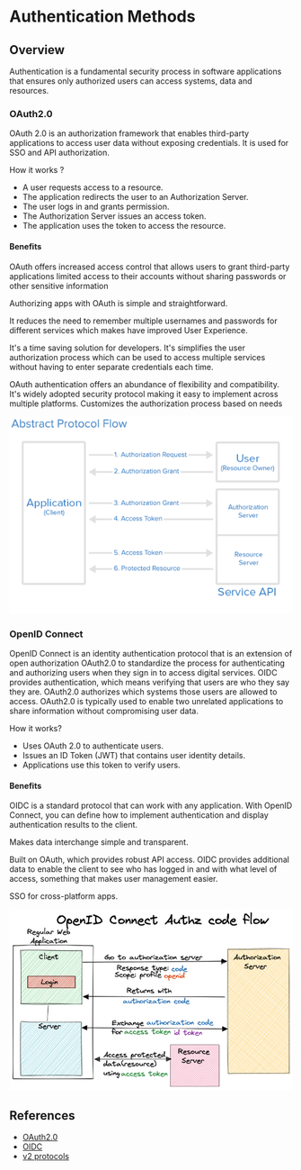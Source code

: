 
# Authentication Methods

## Overview

Authentication is a fundamental security process in software applications that ensures only authorized users can access systems, data and resources.

### OAuth2.0

OAuth 2.0 is an authorization framework that enables third-party applications to access user data without exposing credentials. It is used for SSO and API authorization.

How it works ?

- A user requests access to a resource.
- The application redirects the user to an Authorization Server.
- The user logs in and grants permission.
- The Authorization Server issues an access token.
- The application uses the token to access the resource.

#### Benefits

OAuth offers increased access control that allows users to grant third-party applications limited access to their accounts without sharing passwords or other sensitive information

Authorizing apps with OAuth is simple and straightforward.

It reduces the need to remember multiple usernames and passwords for different services which makes have improved User Experience.

It's a time saving solution for developers. It's simplifies the user authorization process which can be used to access multiple services without having to enter separate credentials each time.

OAuth authentication offers an abundance of flexibility and compatibility. It's widely adopted security protocol making it easy to implement across multiple platforms. Customizes the authorization process based on needs

![oauth2.0.png](components/oauth2.0.png)

### OpenID Connect

OpenID Connect is an identity authentication protocol that is an extension of open authorization OAuth2.0 to standardize the process for authenticating and authorizing users when they sign in to access digital services. OIDC provides authentication, which means verifying that users are who they say they are. OAuth2.0 authorizes which systems those users are allowed to access. OAuth2.0 is typically used to enable two unrelated applications to share information without compromising user data.

How it works?

- Uses OAuth 2.0 to authenticate users.
- Issues an ID Token (JWT) that contains user identity details.
- Applications use this token to verify users.

#### Benefits

OIDC is a standard protocol that can work with any application. With OpenID Connect, you can define how to implement authentication and display authentication results to the client.

Makes data interchange simple and transparent. 

Built on OAuth, which provides robust API access. OIDC provides additional data to enable the client to see who has logged in and with what level of access, something that makes user management easier.

SSO for cross-platform apps.

![oidc.png](components/oidc.png)

## References

 - [OAuth2.0](https://datatracker.ietf.org/doc/html/rfc6749)
 - [OIDC](https://openid.net/developers/how-connect-works/)
 - [v2 protocols](https://learn.microsoft.com/en-us/entra/identity-platform/v2-protocols)

